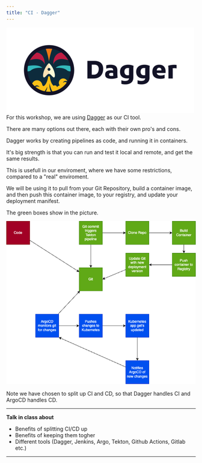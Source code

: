 ```yaml
---
title: "CI - Dagger"
---
```

![dagger](dagger-logo.png)
For this workshop, we are using [Dagger](https://dagger.io) as our CI tool.

There are many options out there, each with their own pro's and cons.

Dagger works by creating pipelines as code, and running it in containers. 

It's big strength is that you can run and test it local and remote, and get the same results. 

This is usefull in our enviroment, where we have some restrictions, compared to a "real" enviroment.

We will be using it to pull from your Git Repository, build a container image, and then push this container image, to your registry, and update your deployment manifest.

The green boxes show in the picture.

![flow](flow.png)

Note we have chosen to split up CI and CD, so that Dagger handles CI and ArgoCD handles CD. 

***
**Talk in class about**

- Benefits of splitting CI/CD up
- Benefits of keeping them togher
- Different tools (Dagger, Jenkins, Argo, Tekton, Github Actions, Gitlab etc.)
***